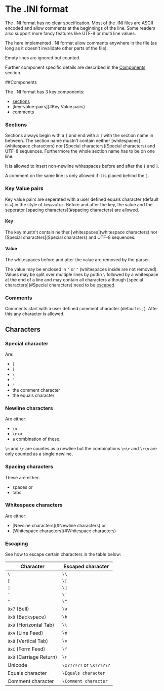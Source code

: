 # The .INI format

The .INI format has no clear specification. Most of the .INI files are ASCII encoded and allow comments at the beginnings of the line. Some readers also support more fancy features like UTF-8 or multi line values.

The here implemented .INI format allow comments anywhere in the file (as long as it doesn't invalidate other parts of the file).

Empty lines are ignored but counted.

Further component specific details are described in the [Components](#Components) section.

##Components

The .INI format has 3 key components:
* [sections](#Sections)
* [key-value-pairs](#Key Value pairs)
* [comments](#Comments)

### Sections

Sections always begin with a ```[``` and end with a ```]``` with the section name in between. The section name mustn't contain neither [whitespaces](whitespace characters) nor [Special characters](Special characters) and UTF-8 sequences.
Furthermore the whole section name has to be on one line. 

It is allowed to insert non-newline whitespaces before and after the ```[``` and ```]```.

A comment on the same line is only allowed if it is placed behind the ```]```.

### Key Value pairs

Key value pairs are seperated with a user defined equals character (default is ```=```) in the style of ```key=value```. Before and after the key, the value and the seperator [spacing characters](#spacing characters) are allowed.

#### Key

The key mustn't contain neither [whitespaces](whitespace characters) nor [Special characters](Special characters) and UTF-8 sequences.

#### Value

The whitespaces before and after the value are removed by the parser.

The value may be enclosed in ```'``` or ```"``` (whitespaces inside are not removed). Values may be split over multiple lines by puttin ```\``` followed by a whitespace at the end of a line and may contain all characters although [special characters](#Special characters) need to be [escaped](#Escaping).

### Comments

Comments start with a user defined comment character (default is ```;```). After this any character is allowed.

## Characters

### Special character

Are:
* ```[```
* ```]```
* ```\```
* ```'```
* ```"```
* the comment character
* the equals character

### Newline characters

Are either:
* ```\n```
* ```\r``` or
* a combination of these.

```\n``` and ```\r``` are countes as a newline but the combinations ```\n\r``` and ```\r\n``` are only counted as a single newline.

### Spacing characters

These are either:
* spaces or
* tabs.

### Whitespace characters

Are either:
* [Newline characters](#Newline characters) or
* [Whitespace characters](#Whitespace characters)

### Escaping

See how to escape certain characters in the table below:

Character | Escaped character
----------|------------------
```\```|```\\```
```[```|```\[```
```]```|```\]```
```'```|```\'```
```"```|```\"```
```0x7``` (Bell)|```\a```
```0x8``` (Backspace)|```\b```
```0x9``` (Horizontal Tab)|```\t```
```0xA``` (Line Feed)|```\n```
```0xB``` (Vertical Tab)|```\v```
```0xC``` (Form Feed)|```\f```
```0xD``` (Carriage Return)|```\r```
Unicode|```\x??????``` or ```\X??????```
Equals character|```\Equals character```
Comment character|```\Comment character```
